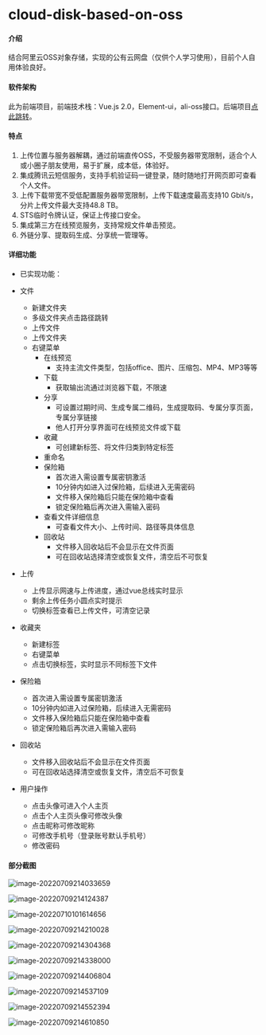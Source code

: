 # cloud-disk-based-on-oss

#### 介绍
结合阿里云OSS对象存储，实现的公有云网盘（仅供个人学习使用），目前个人自用体验良好。

#### 软件架构
此为前端项目，前端技术栈：Vue.js 2.0，Element-ui，ali-oss接口。后端项目[点此跳转](https://github.com/Retainv/cloud-disk-based-on-oss)。



#### 特点

1. 上传位置与服务器解耦，通过前端直传OSS，不受服务器带宽限制，适合个人或小圈子朋友使用，易于扩展，成本低，体验好。
2. 集成腾讯云短信服务，支持手机验证码一键登录，随时随地打开网页即可查看个人文件。
3. 上传下载带宽不受低配置服务器带宽限制，上传下载速度最高支持10 Gbit/s，分片上传文件最大支持48.8 TB。
4. STS临时令牌认证，保证上传接口安全。
5. 集成第三方在线预览服务，支持常规文件单击预览。
6. 外链分享、提取码生成、分享统一管理等。

#### 详细功能

- 已实现功能：
- 文件
  - 新建文件夹
  - 多级文件夹点击路径跳转
  - 上传文件
  - 上传文件夹
  - 右键菜单
    - 在线预览
      - 支持主流文件类型，包括office、图片、压缩包、MP4、MP3等等
    - 下载
      - 获取输出流通过浏览器下载，不限速
    - 分享
      - 可设置过期时间、生成专属二维码，生成提取码、专属分享页面，专属分享链接
      - 他人打开分享界面可在线预览文件或下载
    - 收藏
      - 可创建新标签、将文件归类到特定标签
    - 重命名
    - 保险箱
      - 首次进入需设置专属密钥激活
      - 10分钟内如进入过保险箱，后续进入无需密码
      - 文件移入保险箱后只能在保险箱中查看
      - 锁定保险箱后再次进入需输入密码
    - 查看文件详细信息
      - 可查看文件大小、上传时间、路径等具体信息
    - 回收站
      - 文件移入回收站后不会显示在文件页面
      - 可在回收站选择清空或恢复文件，清空后不可恢复

- 上传
  - 上传显示网速与上传进度，通过vue总线实时显示
  - 剩余上传任务小圆点实时提示
  - 切换标签查看已上传文件，可清空记录
- 收藏夹
  - 新建标签
  - 右键菜单
  - 点击切换标签，实时显示不同标签下文件
- 保险箱
  - 首次进入需设置专属密钥激活
  - 10分钟内如进入过保险箱，后续进入无需密码
  - 文件移入保险箱后只能在保险箱中查看
  - 锁定保险箱后再次进入需输入密码
- 回收站
  - 文件移入回收站后不会显示在文件页面
  - 可在回收站选择清空或恢复文件，清空后不可恢复
- 用户操作
  - 点击头像可进入个人主页
  - 点击个人主页头像可修改头像
  - 点击昵称可修改昵称
  - 可修改手机号（登录账号默认手机号）
  - 修改密码

#### 部分截图

![image-20220709214033659](http://cdn.retainblog.top/blog/image-20220709214033659.png)

![image-20220709214124387](http://cdn.retainblog.top/blog/image-20220709214124387.png)

![image-20220710101614656](http://cdn.retainblog.top/blog/image-20220710101614656.png)

![image-20220709214210028](http://cdn.retainblog.top/blog/image-20220709214210028.png)

![image-20220709214304368](http://cdn.retainblog.top/blog/image-20220709214304368.png)

![image-20220709214338000](http://cdn.retainblog.top/blog/image-20220709214338000.png)

![image-20220709214406804](http://cdn.retainblog.top/blog/image-20220709214406804.png)

![image-20220709214537109](http://cdn.retainblog.top/blog/image-20220709214537109.png)

![image-20220709214552394](http://cdn.retainblog.top/blog/image-20220709214552394.png)

![image-20220709214610850](http://cdn.retainblog.top/blog/image-20220709214610850.png)
